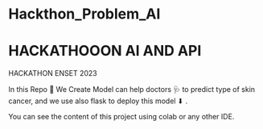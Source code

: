 # Hackthon_Problem_AI
# HACKATHOOON AI AND API 
HACKATHON ENSET 2023

In this Repo 📄 We Create Model can help doctors 🩺 to predict type of skin cancer, and we use also flask to deploy this model ⬇ . 

You can see the content of this project using colab or any other IDE.
